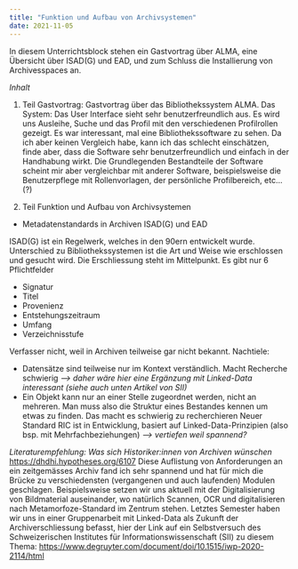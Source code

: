 ```yaml
---
title: "Funktion und Aufbau von Archivsystemen"
date: 2021-11-05
---
```


In diesem Unterrichtsblock stehen ein Gastvortrag über ALMA, eine Übersicht über ISAD(G) und EAD, und zum Schluss die Installierung von Archivesspaces an.

*Inhalt*
1. Teil Gastvortrag:
Gastvortrag über das Bibliothekssystem ALMA. 
Das System: Das User Interface sieht sehr benutzerfreundlich aus. Es wird uns Ausleihe, Suche und das Profil mit den verschiedenen Profilrollen gezeigt. Es war interessant, mal eine Bibliothekssoftware zu sehen. Da ich aber keinen Vergleich habe, kann ich das schlecht einschätzen, finde aber, dass die Software sehr benutzerfreundlich und einfach in der Handhabung wirkt. Die Grundlegenden Bestandteile der Software scheint mir aber vergleichbar mit anderer Software, beispielsweise die Benutzerpflege mit Rollenvorlagen, der persönliche Profilbereich, etc...(?)

2. Teil Funktion und Aufbau von Archivsystemen
- Metadatenstandards in Archiven ISAD(G) und EAD

ISAD(G) ist ein Regelwerk, welches in den 90ern entwickelt wurde. Unterschied zu Bibliothekssystemen ist die Art und Weise wie erschlossen und gesucht wird. Die Erschliessung steht im Mittelpunkt. 
Es gibt nur 6 Pflichtfelder 
  - Signatur
  - Titel
  - Provenienz
  - Entstehungszeitraum
  - Umfang
  - Verzeichnisstufe

Verfasser nicht, weil in Archiven teilweise gar nicht bekannt.
Nachtiele:
- Datensätze sind teilweise nur im Kontext verständlich. Macht Recherche schwierig *--> daher wäre hier eine Ergänzung mit Linked-Data interessant (siehe auch unten Artikel von SII)*
- Ein Objekt kann nur an einer Stelle zugeordnet werden, nicht an mehreren. Man muss also die Struktur eines Bestandes kennen um etwas zu finden. Das macht es schwierig zu recherchieren
Neuer Standard RIC ist in Entwicklung, basiert auf Linked-Data-Prinzipien (also bsp. mit Mehrfachbeziehungen) *--> vertiefen weil spannend?*

*Literaturempfehlung: Was sich Historiker:innen von Archiven wünschen*
https://dhdhi.hypotheses.org/6107 
Diese Auflistung von Anforderungen an ein zeitgemässes Archiv fand ich sehr spannend und hat für mich die Brücke zu verschiedensten (vergangenen und auch laufenden) Modulen geschlagen. Beispielsweise setzen wir uns aktuell mit der Digitalisierung von Bildmaterial auseinander, wo natürlich Scannen, OCR und digitalisieren nach Metamorfoze-Standard im Zentrum stehen. Letztes Semester haben wir uns in einer Gruppenarbeit mit Linked-Data als Zukunft der Archiverschliessung befasst, hier der Link auf ein Selbstversuch des Schweizerischen Institutes für Informationswissenschaft (SII) zu diesem Thema: https://www.degruyter.com/document/doi/10.1515/iwp-2020-2114/html





